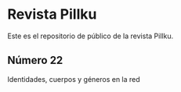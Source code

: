 # Revista Pillku
Este es el repositorio de público de la revista Pillku.

## Número 22

Identidades, cuerpos y géneros en la red
